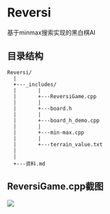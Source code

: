 # Reversi
基于minmax搜索实现的黑白棋AI

## 目录结构
```
Reversi/
  |
  +---_includes/
  |       |
  |       +---ReversiGame.cpp
  |       |
  |       +---board.h
  |       |
  |       +---board_h_demo.cpp
  |       |
  |       +---min-max.cpp
  |       |
  |       +---terrain_value.txt
  |
  |
  +---资料.md
```

## ReversiGame.cpp截图
![](https://i.loli.net/2020/01/09/elHK2zmAindw3ZX.jpg)
